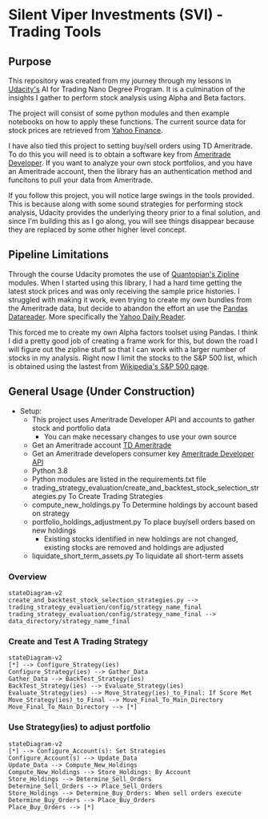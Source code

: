 # Silent Viper Investments (SVI) - Trading Tools

## Purpose
This repository was created from my journey through my lessons in [Udacity's](https://www.udacity.com) AI for Trading Nano Degree Program. It is a culmination of the insights I gather to perform stock analysis using Alpha and Beta factors.

The project will consist of some python modules and then example notebooks on how to apply these functions. The current source data for stock prices are retrieved from [Yahoo Finance](https://finance.yahoo.com/).

I have also tied this project to setting buy/sell orders using TD Ameritrade.  To do this you will need is to obtain a software key from [Ameritrade Developer](https://developer.tdameritrade.com/). If you want to analyze your own stock portfolios, and you have an Ameritrade account, then the library has an authentication method and funcitons to pull your data from Ameritrade.



If you follow this project, you will notice large swings in the tools provided. This is because along with some sound strategies for performing stock analysis, Udacity provides the underlying theory prior to a final solution, and since I'm building this as I go along, you will see things disappear because they are replaced by some other higher level concept. 

## Pipeline Limitations
Through the course Udacity promotes the use of [Quantopian's Zipline](https://github.com/quantopian/zipline) modules. When I started using this library, I had a hard time getting the latest stock prices and was only receiving the sample price histories. I struggled with making it work, even trying to create my own bundles from the Ameritrade data, but decide to abandon the effort an use the [Pandas Datareader](https://pandas-datareader.readthedocs.io/en/latest/). More specifically the [Yahoo Daily Reader](https://pandas-datareader.readthedocs.io/en/latest/readers/yahoo.html).

This forced me to create my own Alpha factors toolset using Pandas. I think I did a pretty good job of creating a frame work for this, but down the road I will figure out the zipline stuff so that I can work with a larger number of stocks in my analysis. Right now I limit the stocks to the S&P 500 list, which is obtained using the lastest from [Wikipedia's S&P 500 page](https://en.wikipedia.org/wiki/List_of_S%26P_500_companies).

## General Usage (Under Construction)
- Setup:
  - This project uses Ameritrade Developer API and accounts to gather stock and portfolio data
    - You can make necessary changes to use your own source 
  - Get an Ameritrade account [TD Ameritrade](https://www.tdameritrade.com/)
  - Get an Ameritrade developers consumer key  [Ameritrade Developer API](https://developer.tdameritrade.com/)
  - Python 3.8
  - Python modules are listed in the requirements.txt file
  - trading_strategy_evaluation/create_and_backtest_stock_selection_strategies.py To Create Trading Strategies
  - compute_new_holdings.py To Determine holdings by account based on strategy
  - portfolio_holdings_adjustment.py To place buy/sell orders based on new holdings
    - Existing stocks identified in new holdings are not changed, existing stocks are removed and holdings are adjusted
  - liquidate_short_term_assets.py To liquidate all short-term assets 

### Overview
```mermaid
stateDiagram-v2
create_and_backtest_stock_selection_strategies.py --> trading_strategy_evaluation/config/strategy_name_final
trading_strategy_evaluation/config/strategy_name_final --> data_directory/strategy_name_final
```


  
### Create and Test A Trading Strategy
```mermaid
stateDiagram-v2
[*] --> Configure_Strategy(ies)
Configure_Strategy(ies) --> Gather_Data
Gather_Data --> BackTest_Strategy(ies)
BackTest_Strategy(ies) --> Evaluate_Strategy(ies)
Evaluate_Strategy(ies) --> Move_Strategy(ies)_to_Final: If Score Met
Move_Strategy(ies)_to_Final --> Move_Final_To_Main_Directory
Move_Final_To_Main_Directory --> [*]
```

### Use Strategy(ies) to adjust portfolio
```mermaid
stateDiagram-v2
[*] --> Configure_Account(s): Set Strategies
Configure_Account(s) --> Update_Data
Update_Data --> Compute_New_Holdings
Compute_New_Holdings --> Store_Holdings: By Account
Store_Holdings --> Determine_Sell_Orders
Determine_Sell_Orders --> Place_Sell_Orders
Store_Holdings --> Determine_Buy_Orders: When sell orders execute
Determine_Buy_Orders --> Place_Buy_Orders
Place_Buy_Orders --> [*]
```